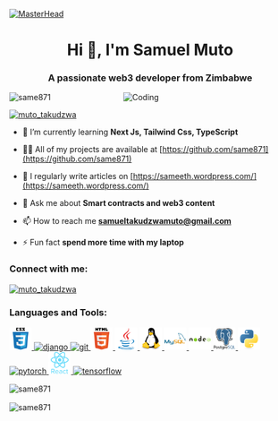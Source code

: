 [![MasterHead](https://media.tenor.com/odW5St5Tzz0AAAAC/blockchain-development-services-blockchain-development-company-in-india.gif)]()

<h1 align="center">Hi 👋, I'm Samuel Muto</h1>
<h3 align="center">A passionate web3 developer from Zimbabwe</h3>
<img align="right" alt="Coding" width="300" src="https://cdn.dribbble.com/users/1162077/screenshots/3848914/programmer.gif">

<p align="left"> <img src="https://komarev.com/ghpvc/?username=same871&label=Profile%20views&color=0e75b6&style=flat" alt="same871" /> </p>

<p align="left"> <a href="https://twitter.com/muto_takudzwa" target="blank"><img src="https://img.shields.io/twitter/follow/muto_takudzwa?logo=twitter&style=for-the-badge" alt="muto_takudzwa" /></a> </p>

- 🌱 I’m currently learning **Next Js, Tailwind Css, TypeScript**

- 👨‍💻 All of my projects are available at [https://github.com/same871](https://github.com/same871)

- 📝 I regularly write articles on [https://sameeth.wordpress.com/](https://sameeth.wordpress.com/)

- 💬 Ask me about **Smart contracts and web3 content**

- 📫 How to reach me **samueltakudzwamuto@gmail.com**

- ⚡ Fun fact **spend more time with my laptop**

<h3 align="left">Connect with me:</h3>
<p align="left">
<a href="https://twitter.com/muto_takudzwa" target="blank"><img align="center" src="https://raw.githubusercontent.com/rahuldkjain/github-profile-readme-generator/master/src/images/icons/Social/twitter.svg" alt="muto_takudzwa" height="30" width="40" /></a>
</p>

<h3 align="left">Languages and Tools:</h3>
<p align="left"> <a href="https://www.w3schools.com/css/" target="_blank" rel="noreferrer"> <img src="https://raw.githubusercontent.com/devicons/devicon/master/icons/css3/css3-original-wordmark.svg" alt="css3" width="40" height="40"/> </a> <a href="https://www.djangoproject.com/" target="_blank" rel="noreferrer"> <img src="https://cdn.worldvectorlogo.com/logos/django.svg" alt="django" width="40" height="40"/> </a> <a href="https://git-scm.com/" target="_blank" rel="noreferrer"> <img src="https://www.vectorlogo.zone/logos/git-scm/git-scm-icon.svg" alt="git" width="40" height="40"/> </a> <a href="https://www.w3.org/html/" target="_blank" rel="noreferrer"> <img src="https://raw.githubusercontent.com/devicons/devicon/master/icons/html5/html5-original-wordmark.svg" alt="html5" width="40" height="40"/> </a> <a href="https://www.java.com" target="_blank" rel="noreferrer"> <img src="https://raw.githubusercontent.com/devicons/devicon/master/icons/java/java-original.svg" alt="java" width="40" height="40"/> </a> <a href="https://www.linux.org/" target="_blank" rel="noreferrer"> <img src="https://raw.githubusercontent.com/devicons/devicon/master/icons/linux/linux-original.svg" alt="linux" width="40" height="40"/> </a> <a href="https://www.mysql.com/" target="_blank" rel="noreferrer"> <img src="https://raw.githubusercontent.com/devicons/devicon/master/icons/mysql/mysql-original-wordmark.svg" alt="mysql" width="40" height="40"/> </a> <a href="https://nodejs.org" target="_blank" rel="noreferrer"> <img src="https://raw.githubusercontent.com/devicons/devicon/master/icons/nodejs/nodejs-original-wordmark.svg" alt="nodejs" width="40" height="40"/> </a> <a href="https://www.postgresql.org" target="_blank" rel="noreferrer"> <img src="https://raw.githubusercontent.com/devicons/devicon/master/icons/postgresql/postgresql-original-wordmark.svg" alt="postgresql" width="40" height="40"/> </a> <a href="https://www.python.org" target="_blank" rel="noreferrer"> <img src="https://raw.githubusercontent.com/devicons/devicon/master/icons/python/python-original.svg" alt="python" width="40" height="40"/> </a> <a href="https://pytorch.org/" target="_blank" rel="noreferrer"> <img src="https://www.vectorlogo.zone/logos/pytorch/pytorch-icon.svg" alt="pytorch" width="40" height="40"/> </a> <a href="https://reactjs.org/" target="_blank" rel="noreferrer"> <img src="https://raw.githubusercontent.com/devicons/devicon/master/icons/react/react-original-wordmark.svg" alt="react" width="40" height="40"/> </a> <a href="https://www.tensorflow.org" target="_blank" rel="noreferrer"> <img src="https://www.vectorlogo.zone/logos/tensorflow/tensorflow-icon.svg" alt="tensorflow" width="40" height="40"/> </a> </p>

<p><img align="center" src="https://github-readme-stats.vercel.app/api/top-langs?username=same871&show_icons=true&locale=en&layout=compact" alt="same871" /></p>

<p><img align="center" src="https://github-readme-streak-stats.herokuapp.com/?user=same871&" alt="same871" /></p>
